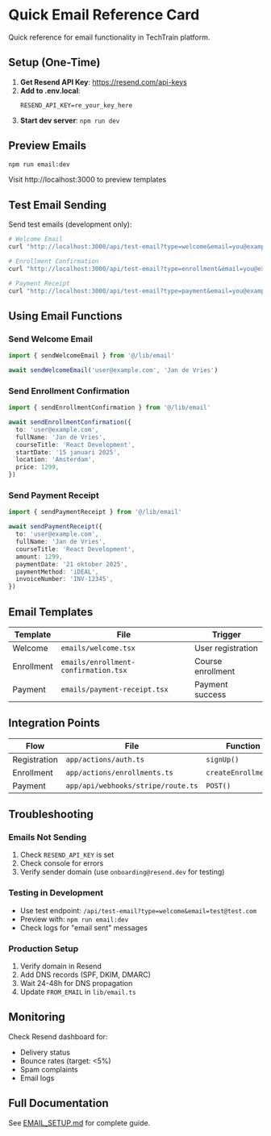 # Quick Email Reference Card

Quick reference for email functionality in TechTrain platform.

## Setup (One-Time)

1. **Get Resend API Key**: https://resend.com/api-keys
2. **Add to .env.local**:
   ```env
   RESEND_API_KEY=re_your_key_here
   ```
3. **Start dev server**: `npm run dev`

## Preview Emails

```bash
npm run email:dev
```
Visit http://localhost:3000 to preview templates

## Test Email Sending

Send test emails (development only):

```bash
# Welcome Email
curl "http://localhost:3000/api/test-email?type=welcome&email=you@example.com"

# Enrollment Confirmation
curl "http://localhost:3000/api/test-email?type=enrollment&email=you@example.com"

# Payment Receipt
curl "http://localhost:3000/api/test-email?type=payment&email=you@example.com"
```

## Using Email Functions

### Send Welcome Email
```typescript
import { sendWelcomeEmail } from '@/lib/email'

await sendWelcomeEmail('user@example.com', 'Jan de Vries')
```

### Send Enrollment Confirmation
```typescript
import { sendEnrollmentConfirmation } from '@/lib/email'

await sendEnrollmentConfirmation({
  to: 'user@example.com',
  fullName: 'Jan de Vries',
  courseTitle: 'React Development',
  startDate: '15 januari 2025',
  location: 'Amsterdam',
  price: 1299,
})
```

### Send Payment Receipt
```typescript
import { sendPaymentReceipt } from '@/lib/email'

await sendPaymentReceipt({
  to: 'user@example.com',
  fullName: 'Jan de Vries',
  courseTitle: 'React Development',
  amount: 1299,
  paymentDate: '21 oktober 2025',
  paymentMethod: 'iDEAL',
  invoiceNumber: 'INV-12345',
})
```

## Email Templates

| Template | File | Trigger |
|----------|------|---------|
| Welcome | `emails/welcome.tsx` | User registration |
| Enrollment | `emails/enrollment-confirmation.tsx` | Course enrollment |
| Payment | `emails/payment-receipt.tsx` | Payment success |

## Integration Points

| Flow | File | Function |
|------|------|----------|
| Registration | `app/actions/auth.ts` | `signUp()` |
| Enrollment | `app/actions/enrollments.ts` | `createEnrollment()` |
| Payment | `app/api/webhooks/stripe/route.ts` | `POST()` |

## Troubleshooting

### Emails Not Sending
1. Check `RESEND_API_KEY` is set
2. Check console for errors
3. Verify sender domain (use `onboarding@resend.dev` for testing)

### Testing in Development
- Use test endpoint: `/api/test-email?type=welcome&email=test@test.com`
- Preview with: `npm run email:dev`
- Check logs for "email sent" messages

### Production Setup
1. Verify domain in Resend
2. Add DNS records (SPF, DKIM, DMARC)
3. Wait 24-48h for DNS propagation
4. Update `FROM_EMAIL` in `lib/email.ts`

## Monitoring

Check Resend dashboard for:
- Delivery status
- Bounce rates (target: <5%)
- Spam complaints
- Email logs

## Full Documentation

See [EMAIL_SETUP.md](EMAIL_SETUP.md) for complete guide.
